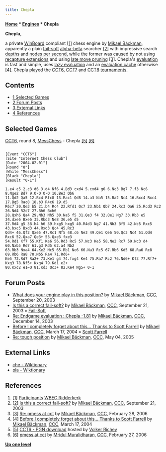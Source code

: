 ```yaml
---
title: Chepla
---
```

**[Home](Home "Home") * [Engines](Engines "Engines") * Chepla**

**Chepla**,

a private [WinBoard](WinBoard "WinBoard") compliant <a id="cite-note-1" href="#cite-ref-1">[1]</a> chess engine by [Mikael Bäckman](Mikael_B%C3%A4ckman "Mikael Bäckman"),
apparently a plain [fail-soft](Fail-Soft "Fail-Soft") [alpha-beta](Alpha-Beta "Alpha-Beta") searcher <a id="cite-note-2" href="#cite-ref-2">[2]</a> with impressive search [depths](Depth "Depth") and [nodes per second](Nodes_per_Second "Nodes per Second"),
while the former was caused by not using [recapture extensions](Recapture_Extensions "Recapture Extensions") and using [late move pruning](Late_Move_Reductions "Late Move Reductions") <a id="cite-note-3" href="#cite-ref-3">[3]</a>.
Chepla's [evaluation](Evaluation "Evaluation") is fast and simple, uses [lazy evaluation](Lazy_Evaluation "Lazy Evaluation") and an [evaluation cache](Evaluation_Hash_Table "Evaluation Hash Table") otherwise <a id="cite-note-4" href="#cite-ref-4">[4]</a>.
Chepla played the [CCT6](CCT6 "CCT6"), [CCT7](CCT7 "CCT7") and [CCT8](CCT8 "CCT8") [tournaments](CCT_Tournaments "CCT Tournaments").

## Contents

- [1 Selected Games](#selected-games)
- [2 Forum Posts](#forum-posts)
- [3 External Links](#external-links)
- [4 References](#references)

## Selected Games

[CCT6](CCT6 "CCT6"), round 8, [MessChess](MessChess "MessChess") - Chepla <a id="cite-note-5" href="#cite-ref-5">[5]</a> <a id="cite-note-6" href="#cite-ref-6">[6]</a>

```

[Event "CCT6"]
[Site "Internet Chess Club"]
[Date "2004.02.01"]
[Round "8"]
[White "MessChess"]
[Black "Chepla"]
[Result "0-1"]

1.e4 c5 2.c3 d6 3.d4 Nf6 4.Bd3 cxd4 5.cxd4 g6 6.Nc3 Bg7 7.f3 Nc6 8.Nge2 Bd7 9.O-O O-O 10.Be3 Qb6 
11.Qd2 Qa5 12.Bc4 Rfc8 13.Rac1 Qd8 14.a3 Na5 15.Ba2 Nc4 16.Bxc4 Rxc4 17.Bg5 Rac8 18.b3 R4c6 19.d5 
R6c7 20.Qe3 b5 21.b4 Rc4 22.Rfd1 Qc7 23.Nb1 Qb7 24.Rc3 Qa6 25.Rcd3 Rc2 26.Nd4 R2c7 27.Bh6 Bxh6 
28.Qxh6 Qa4 29.Nb3 Nh5 30.Na5 f5 31.Qe3 f4 32.Qe1 Ng7 33.Rb3 e5 34.dxe6 Bxe6 35.Rbd3 Ne8 36.e5 d5 
37.Rd4 g5 38.h4 h6 39.hxg5 hxg5 40.R4d3 Ng7 41.Nb3 Bf5 42.Nc5 Rxc5 43.bxc5 Bxd3 44.Rxd3 Qc4 45.Rc3 
Qd4+ 46.Qf2 Qxe5 47.Rc1 Nf5 48.c6 Ne3 49.Qe1 Qe6 50.Qc3 Nc4 51.Qd4 Rxc6 52.Qxa7 Qe3+ 53.Qxe3 fxe3 
54.Rd1 Kf7 55.Kf1 Ke6 56.Rd3 Rc5 57.Nc3 Ke5 58.Ne2 Rc7 59.Nc3 d4 60.Nxb5 Rd7 61.g3 Rd5 62.a4 Nb2 
63.Rb3 Nxa4 64.Ke2 Nc5 65.Rb1 Ne6 66.Na3 Rc5 67.Rb6 Kd5 68.Ra6 Rc8 69.Rb6 Ra8 70.Nb5 Ra4 71.Rd6+ 
Ke5 72.Rd7 Ra2+ 73.Ke1 g4 74.fxg4 Ke4 75.Ra7 Rc2 76.Nd6+ Kf3 77.Rf7+ Kxg3 78.Nf5+ Kxg4 79.Kd1 e2+ 
80.Kxc2 e1=Q 81.Kd3 Qc3+ 82.Ke4 Ng5+ 0-1

```

## Forum Posts

- [What does your engine play in this position?](https://www.stmintz.com/ccc/index.php?id=316807) by [Mikael Bäckman](Mikael_B%C3%A4ckman "Mikael Bäckman"), [CCC](CCC "CCC"), September 20, 2003
- [Is this a correct fail-soft?](https://www.stmintz.com/ccc/index.php?id=316955) by [Mikael Bäckman](Mikael_B%C3%A4ckman "Mikael Bäckman"), [CCC](CCC "CCC"), September 21, 2003 » [Fail-Soft](Fail-Soft "Fail-Soft")
- [Re: Endgame evaluation : Chepla -1.81](https://www.stmintz.com/ccc/index.php?id=336036) by [Mikael Bäckman](Mikael_B%C3%A4ckman "Mikael Bäckman"), [CCC](CCC "CCC"), December 14, 2003
- [Before I completely forget about this... Thanks to Scott Farrell](https://www.stmintz.com/ccc/index.php?id=355224) by [Mikael Bäckman](Mikael_B%C3%A4ckman "Mikael Bäckman"), [CCC](CCC "CCC"), March 17, 2004 » [Scott Farrell](Scott_Farrell "Scott Farrell")
- [Re: tough position](https://www.stmintz.com/ccc/index.php?id=424222) by [Mikael Bäckman](Mikael_B%C3%A4ckman "Mikael Bäckman"), [CCC](CCC "CCC"), May 04, 2005

## External Links

- [che - Wiktionary](https://en.wiktionary.org/wiki/che)
- [pla - Wiktionary](https://en.wiktionary.org/wiki/pla)

## References

1. <a id="cite-ref-1" href="#cite-note-1">[1]</a> [Participants](http://wbec-ridderkerk.nl/html/part.htm) [WBEC Ridderkerk](WBEC "WBEC")
1. <a id="cite-ref-2" href="#cite-note-2">[2]</a> [Is this a correct fail-soft?](https://www.stmintz.com/ccc/index.php?id=316955) by [Mikael Bäckman](Mikael_B%C3%A4ckman "Mikael Bäckman"), [CCC](CCC "CCC"), September 21, 2003
1. <a id="cite-ref-3" href="#cite-note-3">[3]</a> [Re: pmess at cct](https://www.stmintz.com/ccc/index.php?id=490381) by [Mikael Bäckman](Mikael_B%C3%A4ckman "Mikael Bäckman"), [CCC](CCC "CCC"), February 28, 2006
1. <a id="cite-ref-4" href="#cite-note-4">[4]</a> [Before I completely forget about this... Thanks to Scott Farrell](https://www.stmintz.com/ccc/index.php?id=355224) by [Mikael Bäckman](Mikael_B%C3%A4ckman "Mikael Bäckman"), [CCC](CCC "CCC"), March 17, 2004
1. <a id="cite-ref-5" href="#cite-note-5">[5]</a> [CCT6 - PGN download](http://www.vrichey.de/cct6/) hosted by [Volker Richey](index.php?title=Volker_Richey&action=edit&redlink=1 "Volker Richey (page does not exist)")
1. <a id="cite-ref-6" href="#cite-note-6">[6]</a> [pmess at cct](https://www.stmintz.com/ccc/index.php?id=490035) by [Mridul Muralidharan](Mridul_Muralidharan "Mridul Muralidharan"), [CCC](CCC "CCC"), February 27, 2006

**[Up one level](Engines "Engines")**

